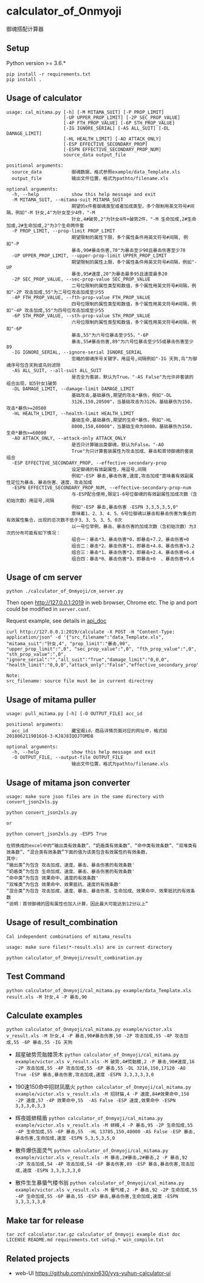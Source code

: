 # calculator\_of\_Onmyoji

御魂搭配计算器

## Setup

Python version >= 3.6.*

```
pip install -r requirements.txt
pip install .
```


## Usage of calculator

```
usage: cal_mitama.py [-h] [-M MITAMA_SUIT] [-P PROP_LIMIT]
                     [-UP UPPER_PROP_LIMIT] [-2P SEC_PROP_VALUE]
                     [-4P FTH_PROP_VALUE] [-6P STH_PROP_VALUE]
                     [-IG IGNORE_SERIAL] [-AS ALL_SUIT] [-DL DAMAGE_LIMIT]
                     [-HL HEALTH_LIMIT] [-AO ATTACK_ONLY]
                     [-ESP EFFECTIVE_SECONDARY_PROP]
                     [-ESPN EFFECTIVE_SECONDARY_PROP_NUM]
                     source_data output_file

positional arguments:
  source_data           御魂数据，格式参照example/data_Template.xls
  output_file           输出文件位置，格式为pathto/filename.xls

optional arguments:
  -h, --help            show this help message and exit
  -M MITAMA_SUIT, --mitama-suit MITAMA_SUIT
                        期望的x件套御魂类型或者加成类型，多个限制用英文符号#间隔，例如"-M 针女,4"为针女至少4件，"-M
                        针女,4#破势,2"为针女4件+破势2件，"-M 生命加成,2#生命加成,2#生命加成,2"为3个生命两件套
  -P PROP_LIMIT, --prop-limit PROP_LIMIT
                        期望限制的属性下限，多个属性条件用英文符号#间隔, 例如"-P
                        暴击,90#暴击伤害,70"为暴击至少90且暴击伤害至少70
  -UP UPPER_PROP_LIMIT, --upper-prop-limit UPPER_PROP_LIMIT
                        期望限制的属性上限，多个属性条件用英文符号#间隔，例如"-UP
                        暴击,95#速度,20"为暴击最多95且速度最多20
  -2P SEC_PROP_VALUE, --sec-prop-value SEC_PROP_VALUE
                        二号位限制的属性类型和数值，多个属性用英文符号#间隔，例如"-2P 攻击加成,55"为二号位攻击加成至少55
  -4P FTH_PROP_VALUE, --fth-prop-value FTH_PROP_VALUE
                        四号位限制的属性类型和数值，多个属性用英文符号#间隔，例如"-4P 攻击加成,55"为四号位攻击加成至少55
  -6P STH_PROP_VALUE, --sth-prop-value STH_PROP_VALUE
                        六号位限制的属性类型和数值，多个属性用英文符号#间隔，例如"-6P
                        暴击,55"为六号位暴击至少55，"-6P
                        暴击,55#暴击伤害,89"为六号位暴击至少55或暴击伤害至少89
  -IG IGNORE_SERIAL, --ignore-serial IGNORE_SERIAL
                        忽略的御魂序号关键字，用逗号,间隔例如"-IG 天狗,鸟"为御魂序号包含天狗或鸟则滤除
  -AS ALL_SUIT, --all-suit ALL_SUIT
                        是否全为套装，默认为True。"-AS False"为允许非套装的组合出现，如5针女1破势
  -DL DAMAGE_LIMIT, --damage-limit DAMAGE_LIMIT
                        基础攻击,基础暴伤,期望的攻击*暴伤，例如"-DL
                        3126,150,20500"，当基础攻击为3126，基础暴伤为150，攻击*暴伤>=20500
  -HL HEALTH_LIMIT, --health-limit HEALTH_LIMIT
                        基础生命,基础暴伤,期望的生命*暴伤，例如"-HL
                        8000,150,60000"，当基础生命为8000，基础暴伤为150，生命*暴伤>=60000
  -AO ATTACK_ONLY, --attack-only ATTACK_ONLY
                        是否只计算输出类御魂，默认为False。"-AO
                        True"为只计算套装属性为攻击加成、暴击和首领御魂的套装组合
  -ESP EFFECTIVE_SECONDARY_PROP, --effective-secondary-prop 
                        设定御魂的有效副属性，用逗号,间隔
                        例如"-ESP 暴击,暴击伤害,速度,攻击加成"意味着有效副属性定位为暴击、暴击伤害、速度、攻击加成
  -ESPN EFFECTIVE_SECONDARY_PROP_NUM, --effective-secondary-prop-num 
                        与-ESP配合使用,限定1-6号位御魂的有效副属性加成次数（含初始次数）用逗号,间隔
                        例如"-ESP 暴击,暴击伤害 -ESPN 3,3,5,3,5,0"
                        意味着1、2、3、4、5、6号位御魂以暴击和暴击伤害为集合的有效属性集合，出现的总次数不低于3、3、5、3、5、0次
                        以一号位举例，暴击、暴击伤害的加成次数（含初始次数）为3次的分布可能有如下情况：
                        组合一：暴击*3、暴击伤害*0，即暴击+7.2、暴击伤害+0
                        组合二：暴击*2、暴击伤害*1，即暴击+4.8、暴击伤害+3.2
                        组合三：暴击*1、暴击伤害*2，即暴击+2.4、暴击伤害+6.4
                        组合四：暴击*0、暴击伤害*3，即暴击+0  、暴击伤害+9.6
```

## Usage of cm server

```
python ./calculator_of_Onmyoji/cm_server.py
```

Then open http://127.0.0.1:2019 in web browser, Chrome etc. The ip and port could be modified in `server.conf`.

Request example, see details in [api_doc](./doc/API.md)
```
curl http://127.0.0.1:2019/calculate -X POST -H "Content-Type: application/json" -d '{"src_filename":"data_Template.xls", "mitama_suit":"针女,4", "prop_limit":"暴击,90", "upper_prop_limit":",0", "sec_prop_value":",0", "fth_prop_value":",0", "sth_prop_value":",0", "ignore_serial":"","all_suit":"True","damage_limit":"0,0,0", "health_limit":"0,0,0","attack_only":"False","effective_secondary_prop":"","effective_secondary_prop_num":""}'

Note:
src_filename: source file must be in current directroy
```

## Usage of mitama puller

```
usage: pull_mitama.py [-h] [-O OUTPUT_FILE] acc_id

positional arguments:
  acc_id                藏宝阁id，商品详情页面对应的网址中，格式如201806211901616-3-KJ8J8IQOJTOMD8

optional arguments:
  -h, --help            show this help message and exit
  -O OUTPUT_FILE, --output-file OUTPUT_FILE
                        输出文件位置，格式为pathto/filename.xls
```

## Usage of mitama json converter

```
usage: make sure json files are in the same directory with convert_json2xls.py

python convert_json2xls.py

or

python convert_json2xls.py -ESPS True
```

```
在转换成的excel中的“输出类有效条数”、“奶盾类有效条数”、“命中类有效条数”、“双堆类有效条数”、“混合类有效条数”下面的值为该类包含有效属性的有效条数，
其中:
“输出类”为包含 攻击加成、速度、暴击、暴击伤害的有效条数'
“奶盾类”为包含 生命加成、速度、暴击、暴击伤害的有效条数'
“命中类”为包含 效果命中、速度的有效条数'
“双堆类”为包含 效果命中、效果抵抗、速度的有效条数'
“混合类”为包含 攻击加成、速度、暴击、暴击伤害、生命加成、效果命中、效果抵抗的有效条数
“说明：首领御魂的固有属性也加入计算，因此最大可能达到12分以上”
```

## Usage of result\_combination

```
Cal independent combinations of mitama_results

usage: make sure files(*-result.xls) are in current directory

python calculator_of_Onmyoji/result_combination.py
```

## Test Command
```python calculator_of_Onmyoji/cal_mitama.py example/data_Template.xls result.xls -M 针女,4 -P 暴击,90```

## Calculate examples
```python calculator_of_Onmyoji/cal_mitama.py example/victor.xls v_result.xls -M 针女,4 -P 暴击,90#暴击伤害,50 -2P 攻击加成,55 -4P 攻击加成,55 -6P 暴击,55 -IG 天狗```

* 超星破势荒骷髅茨木
```python calculator_of_Onmyoji/cal_mitama.py example/victor.xls v_result.xls -M 破势,4#荒骷髅,2 -P 暴击,90#速度,16 -2P 攻击加成,55 -4P 攻击加成,55 -6P 暴击,55 -DL 3216,150,17120 -AO True -ESP 暴击,暴击伤害,攻击加成,速度 -ESPN 3,3,3,3,3,0```

* 190速150命中招财凤凰火
```python calculator_of_Onmyoji/cal_mitama.py example/victor.xls v_result.xls -M 招财猫,4 -P 速度,84#效果命中,150 -2P 速度,57 -4P 效果命中,55  -AS False -ESP 速度,效果命中 -ESPN 3,3,3,0,3,3```

* 辉夜姬蚌精盾
```python calculator_of_Onmyoji/cal_mitama.py example/victor.xls v_result.xls -M 蚌精,4 -P 暴击,95 -2P 生命加成,55 -4P 生命加成,55 -6P 暴击,55  -HL 13785,150,40000 -AS False -ESP 暴击,暴击伤害,生命加成,速度 -ESPN 5,3,5,3,5,0```

* 散件爆伤面灵气
```python calculator_of_Onmyoji/cal_mitama.py example/victor.xls v_result.xls -M 暴击,2#暴击,2#暴击,2 -P 暴击,92 -2P 攻击加成,54 -4P 攻击加成,54 -6P 暴击伤害,89 -ESP 暴击,暴击伤害,攻击加成,速度 -ESPN 3,3,3,3,3,0```

* 散件生生暴蜃气楼书翁
```python calculator_of_Onmyoji/cal_mitama.py example/victor.xls v_result.xls -M 蜃气楼,2 -P 暴击,92 -2P 生命加成,55 -4P 生命加成,55 -6P 暴击,55 -ESP 暴击,暴击伤害,生命加成,速度 -ESPN 3,3,3,3,3,0```

## Make tar for release
```tar zcf calculator.tar.gz calculator_of_Onmyoji example dist doc LICENSE README.md requirements.txt setup.* win_compile.txt```

## Related projects
* web-UI https://github.com/yinxin630/yys-yuhun-calculator-ui
